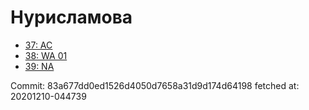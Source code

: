 # Нурисламова
- [37: AC](37.md)
- [38: WA 01](38.md)
- [39: NA](39.md)

Commit: 83a677dd0ed1526d4050d7658a31d9d174d64198
 fetched at: 20201210-044739

